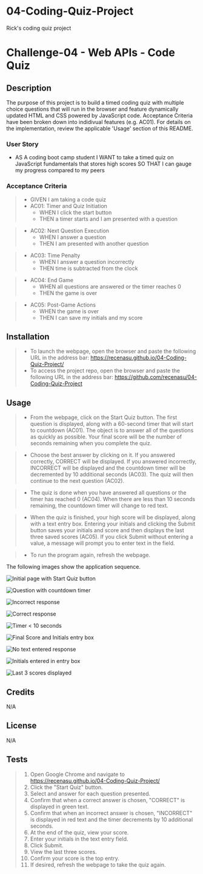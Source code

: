 # 04-Coding-Quiz-Project
Rick's coding quiz project

# Challenge-04 - Web APIs - Code Quiz

## Description
The purpose of this project is to build a timed coding quiz with multiple choice questions that will run in the browser and feature dynamically updated HTML and CSS powered by JavaScript code. Acceptance Criteria have been broken down into indidivual features (e.g. AC01). For details on the implementation, review the applicable 'Usage' section of this README.

### User Story

* AS A coding boot camp student
I WANT to take a timed quiz on JavaScript fundamentals that stores high scores
SO THAT I can gauge my progress compared to my peers

### Acceptance Criteria

> * GIVEN I am taking a code quiz
> * AC01: Timer and Quiz Initiation
>    -	WHEN I click the start button
>    -	THEN a timer starts and I am presented with a question    

>* AC02: Next Question Execution
>    -	WHEN I answer a question
>    -	THEN I am presented with another question

>* AC03: Time Penalty
>    -	WHEN I answer a question incorrectly
>    -	THEN time is subtracted from the clock

>* AC04: End Game
>    -	WHEN all questions are answered or the timer reaches 0
>    -	THEN the game is over

>* AC05: Post-Game Actions
>    -	WHEN the game is over
>    -	THEN I can save my initials and my score


## Installation

> * To launch the webpage, open the browser and paste the following URL in the address bar: https://recenasu.github.io/04-Coding-Quiz-Project/
> * To access the project repo, open the browser and paste the following URL in the address bar: https://github.com/recenasu/04-Coding-Quiz-Project

## Usage

> * From the webpage, click on the Start Quiz button. The first question is displayed, along with a 60-second timer that will start to countdown (AC01). The object is to answer all of the questions as quickly as possible. Your final score will be the number of seconds remaining when you complete the quiz.

> * Choose the best answer by clicking on it. If you answered correctly, CORRECT will be displayed. If you answered incorrectly, INCORRECT will be displayed and the countdown timer will be decremented by 10 additional seconds (AC03). The quiz will then continue to the next question (AC02).

> * The quiz is done when you have answered all questions or the timer has reached 0 (AC04). When there are less than 10 seconds remaining, the countdown timer will change to red text.

> * When the quiz is finished, your high score will be displayed, along with a text entry box. Entering your initials and clicking the Submit button saves your initials and score and then displays the last three saved scores (AC05). If you click Submit without entering a value, a message will prompt you to enter text in the field.

> * To run the program again, refresh the webpage.

The following images show the application sequence.

![Initial page with Start Quiz button](./assets/imgs/quiz1.png)


![Question with countdown timer](./assets/imgs/quiz2.png)

![Incorrect response](./assets/imgs/quiz3.png)


![Correct response](./assets/imgs/quiz4.png)

![Timer < 10 seconds](./assets/imgs/quiz4a.png)

![Final Score and Initials entry box](./assets/imgs/quiz5.png)

![No text entered response](./assets/imgs/quiz5a.png)

![Initials entered in entry box](./assets/imgs/quiz6.png)

![Last 3 scores displayed](./assets/imgs/quiz7.png)

## Credits

N/A

## License

N/A


## Tests

>1. Open Google Chrome and navigate to https://recenasu.github.io/04-Coding-Quiz-Project/
>2. Click the "Start Quiz" button.
>3. Select and answer for each question presented.
>4. Confirm that when a correct answer is chosen, "CORRECT" is displayed in green text.
>5. Confirm that when an incorrect answer is chosen, "INCORRECT" is displayed in red text and the timer decrements by 10 additional seconds. 
>6. At the end of the quiz, view your score.
>7. Enter your initials in the text entry field.
>8. Click Submit.
>9. View the last three scores. 
>10. Confirm your score is the top entry.
>11. If desired, refresh the webpage to take the quiz again. 

